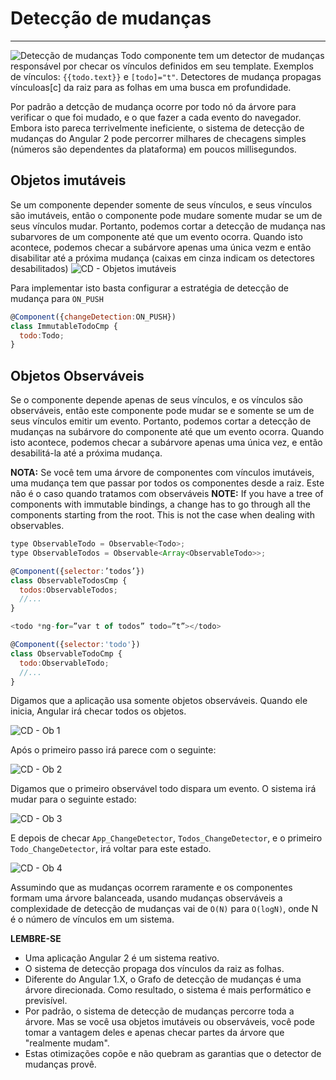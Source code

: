 # Detecção de mudanças
-----------------------------------

![Detecção de mudanças](http://36.media.tumblr.com/70d4551eef20b55b195c3232bf3d4e1b/tumblr_njb2puhhEa1qc0howo2_1280.png)
Todo componente tem um detector de mudanças responsável por checar os vínculos definidos em seu template. Exemplos de vínculos: `{{todo.text}}` e `[todo]="t"`. Detectores de mudança propagas vínculoas[c] da raiz para as folhas em uma busca em profundidade.

Por padrão a detcção de mudança ocorre por todo nó da árvore para verificar o que foi mudado, e o que fazer a cada evento do navegador. Embora isto pareca terrivelmente ineficiente, o sistema de detecção de mudanças do Angular 2 pode percorrer milhares de checagens simples (números são dependentes da plataforma) em poucos millisegundos.

## Objetos imutáveis
Se um componente depender somente de seus vínculos, e seus vínculos são imutáveis, então o componente pode mudare somente mudar se um de seus vínculos mudar. Portanto, podemos cortar a detecção de mudança nas subarvores de um componente até que um evento ocorra. Quando isto acontece, podemos checar a subárvore apenas uma única vezm e então disabilitar até a próxima mudança (caixas em cinza indicam os detectores desabilitados)
![CD - Objetos imutáveis](http://40.media.tumblr.com/0f43874fd6b8967f777ac9384122b589/tumblr_njb2puhhEa1qc0howo4_1280.png)

Para implementar isto basta configurar a estratégia de detecção de mudança para `ON_PUSH`

``` javascript
@Component({changeDetection:ON_PUSH})
class ImmutableTodoCmp {
  todo:Todo;
}
```

## Objetos Observáveis
Se o componente depende apenas de seus vínculos, e os vínculos são observáveis, então este componente pode mudar se e somente se um de seus vínculos emitir um evento. Portanto, podemos cortar a detecção de mudanças na subárvore do componente até que um evento ocorra. Quando isto acontece, podemos checar a subárvore apenas uma única vez, e então desabilitá-la até a próxima mudança.

**NOTA:** Se você tem uma árvore de componentes com vínculos imutáveis, uma mudança tem que passar por todos os componentes desde a raiz. Este não é o caso quando tratamos com observáveis
**NOTE:** If you have a tree of components with immutable bindings, a change has to go through all the components starting from the root. This is not the case when dealing with observables.

``` javascript
type ObservableTodo = Observable<Todo>;
type ObservableTodos = Observable<Array<ObservableTodo>>;

@Component({selector:’todos’})
class ObservableTodosCmp {
  todos:ObservableTodos;
  //...
}
```

``` javascript
<todo *ng-for=”var t of todos” todo=”t”></todo>
```

``` javascript
@Component({selector:'todo'})
class ObservableTodoCmp {
  todo:ObservableTodo;
  //...
}
```

Digamos que a aplicação usa somente objetos observáveis. Quando ele inicia, Angular irá checar todos os objetos.

![CD - Ob 1](http://40.media.tumblr.com/b9a743a15d23c3db9f910f4c7566b928/tumblr_njb2puhhEa1qc0howo5_1280.png)

Após o primeiro passo irá parece com o seguinte:

![CD - Ob 2](http://40.media.tumblr.com/5f4ba2e53fb3de05f9c199199f4aae77/tumblr_njb2puhhEa1qc0howo6_1280.png)

Digamos que o primeiro observável todo dispara um evento. O sistema irá mudar para o seguinte estado:

![CD - Ob 3](http://40.media.tumblr.com/cb54aedb3479e1b0578ae2c6c8c7ccc2/tumblr_njb2puhhEa1qc0howo7_1280.png)

E depois de checar `App_ChangeDetector`, `Todos_ChangeDetector`, e o primeiro `Todo_ChangeDetector`, irá voltar para este estado.

![CD - Ob 4](http://40.media.tumblr.com/5f4ba2e53fb3de05f9c199199f4aae77/tumblr_njb2puhhEa1qc0howo6_1280.png)

Assumindo que as mudanças ocorrem raramente e os componentes formam uma árvore balanceada, usando mudanças observáveis a complexidade de detecção de mudanças vai de `O(N)` para `O(logN)`, onde N é o número de vínculos em um sistema.

**LEMBRE-SE**
- Uma aplicação Angular 2 é um sistema reativo.
- O sistema de detecção propaga dos vínculos da raiz as folhas.
- Diferente do Angular 1.X, o Grafo de detecção de mudanças é uma árvore direcionada. Como resultado, o sistema é mais performático e previsível.
- Por padrão, o sistema de detecção de mudanças percorre toda a árvore. Mas se você usa objetos imutáveis ou observáveis, você pode tomar a vantagem deles e apenas checar partes da árvore que "realmente mudam".
- Estas otimizações copõe e não quebram as garantias que o detector de mudanças provê.
